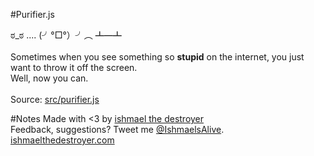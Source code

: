 #Purifier.js

ಠ_ಠ .... (╯°□°）╯︵ ┻━┻
<br /><br />
Sometimes when you see something so <b>stupid</b> on the internet, you just want to throw it off the screen. <br />
Well, now you can.
<br /><br />
Source: <a href='https://github.com/ishmaelthedestroyer/purifier.js/blob/master/src/purifier.js'>src/purifier.js</a>

#Notes
Made with &lt;3 by <a href='http://ishmaelthedestroyer.com'>ishmael the destroyer</a><br />
Feedback, suggestions? Tweet me <a href='http://twitter.com/ishmaelsalive'>@IshmaelsAlive</a>. <br /><a href='http://ishmaelthedestroyer.com'>ishmaelthedestroyer.com</a>